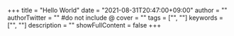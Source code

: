 +++
title = "Hello World"
date = "2021-08-31T20:47:00+09:00"
author = ""
authorTwitter = "" #do not include @
cover = ""
tags = ["", ""]
keywords = ["", ""]
description = ""
showFullContent = false
+++
